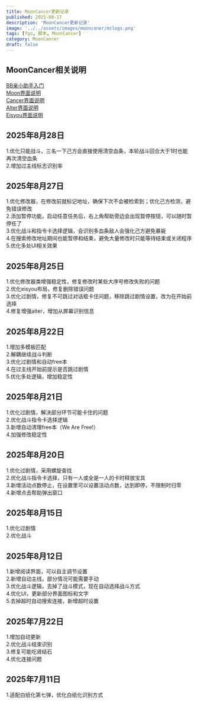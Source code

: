 ```yaml
---
title: MoonCancer更新记录
published: 2025-08-17
description: 'MoonCancer更新记录'
image: '../../assets/images/mooncaner/mclogs.png'
tags: [fgo, 脚本, MoonCancer]
category: MoonCancer
draft: false
---
```

## MoonCancer相关说明
[BB亲小助手入门](../mooncancer0)<br>
[Moon界面说明](../mooncancer1)<br>
[Cancer界面说明](../mooncancer2)<br>
[Alter界面说明](../mooncancer3)<br>
[Eisyou界面说明](../mooncancer4)<br>
## 2025年8月28日
1.优化只能战斗，三名一下己方会直接使用清空血条，本轮战斗回合大于1时也能再次清空血条<br>
2.增加过主线标志识别率
## 2025年8月27日
1.优化修改器，在修改前就标记地址，确保下次不会被检索到；优化己方检测，避免错误修改<br>
2.添加暂停功能，启动任意任务后，右上角帮助旁边会出现暂停按钮，可以随时暂停任了<br>
3.优化战斗和指令卡选择逻辑，会识别多血条敌人会强化己方避免暴毙<br>
4.在搜索修改地址期间也能暂停和结束，避免大量修改时只能等待结束或关闭程序<br>
5.优化多处UI相关效果<br>
## 2025年8月25日
1.优化修改器类增强稳定性，修复修改时某些大序号修改失败的问题<br>
2.优化eisyou布局，修复删除错误问题<br>
3.优化过剧情，修复不可跳过对话框卡住问题，移除跳过剧情设置，改为在开始前选择<br>
4.修复增强alter，增加从屏幕识别信息<br>
## 2025年8月22日
1.增加多模板匹配<br>
2.解耦继续战斗判断<br>
3.优化过剧情和自动free本<br>
4.在过主线开始前提示是否跳过剧情<br>
5.优化多处逻辑，增加稳定性
## 2025年8月21日
1.优化过剧情，解决部分环节可能卡住的问题<br>
2.优化战斗指令卡选择逻辑<br>
3.新增自动清理free本（We Are Free!）<br>
4.加强修改稳定性<br>
## 2025年8月20日
1.优化过剧情，采用螺旋查找<br>
2.优化战斗指令卡选择，只有一人或全是一人的卡时释放宝具<br>
3.新增活动点数停止，在设置里可以设置活动点数，达到即停，不限制时归零<br>
4.新增点击帮助弹出窗口<br>
## 2025年8月15日
1.优化过剧情<br>
2.优化战斗<br>
## 2025年8月12日
1.新增阅读界面，可以自主调节设置<br>
2.新增自动主线，部分情况可能需要手动<br>
3.优化战斗逻辑，去掉了战斗模式，现在自动选择战斗方式<br>
4.优化UI，更新部分界面图标和文字<br>
5.去掉超时自动搜索连接，新增超时设置<br>
## 2025年7月22日
1.增加自动更新<br>
2.优化战斗结束识别<br>
3.修复可能吃肾结石<br>
4.优化连接问题<br>
## 2025年7月11日
1.适配白纸化第七弹，优化白纸化识别方式<br>











